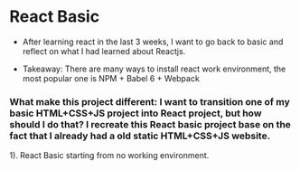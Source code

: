 # React Basic
* After learning react in the last 3 weeks, I want to go back to basic and reflect on what I had learned about Reactjs.

* Takeaway: There are many ways to install react work environment, the most popular one is NPM + Babel 6 + Webpack

### What make this project different: I want to transition one of my basic HTML+CSS+JS project into React project, but how should I do that? I recreate this React basic project base on the fact that I already had a old static HTML+CSS+JS website.
1). React Basic starting from no working environment.
